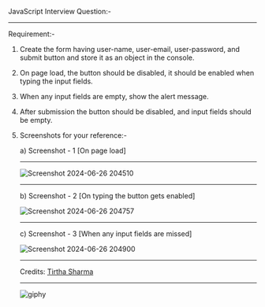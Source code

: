 JavaScript Interview Question:-
_____________________________________

Requirement:-

1) Create the form having user-name, user-email, user-password, and submit button and store it as an object in the console.
2) On page load, the button should be disabled, it should be enabled when typing the input fields.
3) When any input fields are empty, show the alert message.
4) After submission the button should be disabled, and input fields should be empty.
5) Screenshots for your reference:-
   
   a) Screenshot - 1 [On page load]

   ---

      ![Screenshot 2024-06-26 204510](https://github.com/genze121/JS-Interview/assets/45147588/0498dc7c-ba06-4f6c-a696-d16111693d06)

   ---

   b) Screenshot - 2 [On typing the button gets enabled]

      ![Screenshot 2024-06-26 204757](https://github.com/genze121/JS-Interview/assets/45147588/f197a910-3748-4e58-86f7-f4151eb4cd0a)

   ---

   c) Screenshot - 3 [When any input fields are missed]

      ![Screenshot 2024-06-26 204900](https://github.com/genze121/JS-Interview/assets/45147588/5bd2300d-4299-42d5-baa9-d428172856d0)

   ---

   Credits: [Tirtha Sharma](https://github.com/genze121)

   ----
   
   ![giphy](https://github.com/user-attachments/assets/e70115a0-5687-418a-9559-1f211a2a6c91)

   

      

 
